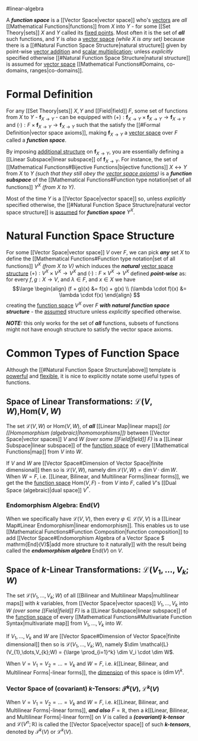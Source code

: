 #linear-algebra 

A ***function space*** is a [[Vector Space|vector space]] who's <u>vectors</u> are *all* [[Mathematical Functions|functions]] from $X$ into $Y$ - for some [[Set Theory|sets]] $X$ and $Y$ called its <u>fixed points</u>. Most often it is the set of ***all*** such functions, and $Y$ is *also* a <u>vector space</u> *(while $X$ is any set)* because there is a [[#Natural Function Space Structure|natural structure]] given by point-wise <u>vector addition</u> and <u>scalar multiplication</u>; unless *explicitly* specified otherwise [[#Natural Function Space Structure|natural structure]] is assumed for <u>vector space</u> [[Mathematical Functions#Domains, co-domains, ranges|co-domains]].

# Formal Definition
For any [[Set Theory|sets]] $X,Y$ and [[Field|field]] $F$, some set of functions from $X$ to $Y$ - $\pmb{f}_{X \to Y}$ - can be equipped with $(+):\pmb{f}_{X \to Y} \times \pmb{f}_{X \to Y} \to \pmb{f}_{X \to Y}$ and $(\cdot): F \times \pmb{f}_{X \to Y} \to \pmb{f}_{X \to Y}$ such that the satisfy the [[#Formal Definition|vector space axioms]], making $\pmb{f}_{X \to Y}$ a <u>vector space</u> over $F$ called a ***function space***.

By imposing <u>additional structure</u> on $\pmb{f}_{X \to Y}$, you are essentially defining a [[Linear Subspace|linear subspace]] of $\pmb{f}_{X \to Y}$. For instance, the set of [[Mathematical Functions#Bijective Functions|bijective functions]] $X \leftrightarrow Y$ from $X$ to $Y$ *(such that they still obey the <u>vector space axioms</u>)* is a ***function subspace*** of the [[Mathematical Functions#Function type notation|set of all functions]] $Y^X$ *(from $X$ to $Y$)*.

Most of the time $Y$ is a [[Vector Space|vector space]] so, unless *explicitly* specified otherwise, the [[#Natural Function Space Structure|natural vector space structure]] is <u>assumed</u> for ***function space*** $Y^X$.

# Natural Function Space Structure
For some [[Vector Space|vector space]] $V$ over $F$, we can pick ***any*** set $X$ to define the [[Mathematical Functions#Function type notation|set of all functions]] $V^X$ *(from $X$ to $V$)* which induces the ***natural*** <u>vector space structure</u> $(+):V^X \times V^X \to V^X$ and $(\cdot): F \times V^X \to V^X$ defined ***point-wise*** as: for every $f,g: X \to V$, and $\lambda \in F$, and $x \in X$ we have
$$\large
\begin{align}
(f + g)(x) &= f(x) + g(x) \\
(\lambda \cdot f)(x) &= \lambda \cdot f(x) 
\end{align}
$$
creating the <u>function space</u> $V^X$ over $F$ ***with natural function space structure*** - the <u>assumed</u> structure unless *explicitly* specified otherwise.

***NOTE:*** this only works for the set of ***all*** functions, subsets of functions might not have enough structure to satisfy the vector space axioms.

# Common Types of Function Space
Although the [[#Natural Function Space Structure|above]] template is <u>powerful</u> and <u>flexible</u>, it is nice to explicitly notate some useful types of functions.

## Space of Linear Transformations: $\mathcal{L}(V,W)$,$\mathrm{Hom}(V,W)$
The set $\mathcal{L}(V,W)$ or $\mathrm{Hom}(V,W)$, of ***all*** [[Linear Map|linear maps]] *(or [[Homomorphism (algebraic)|homomorphisms]])* between [[Vector Space|vector spaces]] $V$ and $W$ *(over some [[Field|field]] $F$)* is a [[Linear Subspace|linear subspace]] of the <u>function space</u> of every [[Mathematical Functions|map]] from $V$ into $W$. 

If $V$ and $W$ are [[Vector Space#Dimension of Vector Space|finite dimensional]] then so is $\mathcal{L}(V,W)$, namely $\dim \mathcal{L}(V,W) = \dim V \cdot \dim W$. When $W=F$, i.e. [[Linear, Bilinear, and Multilinear Forms|linear forms]], we get the the <u>function space</u> $\mathrm{Hom}(V,F)$ - from $V$ into $F$, called $V$'s [[Dual Space (algebraic)|dual space]] $V^*$.

### Endomorphism Algebra: $\mathrm{End}(V)$
When we specifically have $\mathcal{L}(V,V)$, then every $\varphi \in \mathcal{L}(V,V)$ is a [[Linear Map#Linear Endomorphism|linear endomorphism]]. This enables us to use [[Mathematical Functions#Function Composition|function composition]] to add [[Vector Space#Endomorphism Algebra of a Vector Space $ mathrm{End}(V)$|add more structure to it naturally]] with the result being called the ***endomorphism algebra*** $\mathrm{End}(V)$ on $V$.

## Space of $k$-Linear Transformations: $\mathcal{L}(V_{1},\dots,V_{k};W)$
The set $\mathcal{L}(V_{1},\dots,V_{k};W)$ of all [[Bilinear and Multilinear Maps|multilinear maps]] with $k$ variables, from [[Vector Space|vector spaces]] $V_{1},\dots,V_{k}$ into $W$ *(over some [[Field|field]] $F$)* is a [[Linear Subspace|linear subspace]] of the <u>function space</u> of every [[Mathematical Functions#Multivariate Function Syntax|multivariate map]] from $V_{1},\dots,V_{k}$ into $W$. 

If $V_{1},\dots,V_{k}$ and $W$ are [[Vector Space#Dimension of Vector Space|finite dimensional]] then so is $\mathcal{L}(V_{1},\dots,V_{k};W)$, namely $\dim \mathcal{L}(V_{1},\dots,V_{k};W) = {\large \prod_{i=1}^k} \dim V_i \cdot \dim W$. 

When $V = V_{1} = V_{2} = \dots = V_{k}$ and $W=F$, i.e. $k$[[Linear, Bilinear, and Multilinear Forms|-linear forms]], the <u>dimension</u> of this space is $(\dim V)^k$.

### Vector Space of (covariant) $k$-Tensors: $\mathcal{T}^k(V)$, $\mathcal{L}^k(V)$
When $V = V_{1} = V_{2} = \dots = V_{k}$ and $W=F$, i.e. $k$[[Linear, Bilinear, and Multilinear Forms|-linear forms]], ***and also*** $F=\mathbb{R}$, then a $k$[[Linear, Bilinear, and Multilinear Forms|-linear form]] on $V$ is called a ***(covariant) $k$-tensor*** and $\mathcal{L}(V^n;\mathbb{R})$ is called the [[Vector Space|vector space]] of such ***$k$-tensors***, denoted by $\mathcal{T}^k(V)$ or $\mathcal{L}^k(V)$.
